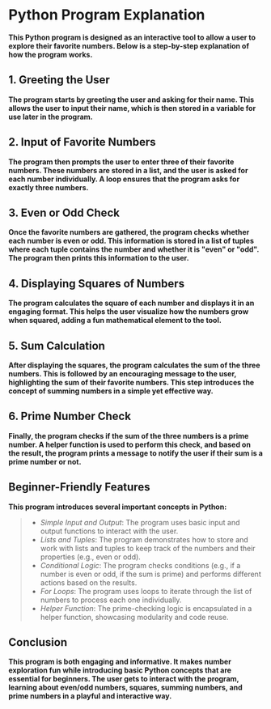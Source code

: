 # **Python Program Explanation**

__This Python program is designed as an interactive tool to allow a user to explore their favorite numbers. Below is a step-by-step explanation of how the program works.__

## **1. Greeting the User**
__The program starts by greeting the user and asking for their name. This allows the user to input their name, which is then stored in a variable for use later in the program.__

## **2. Input of Favorite Numbers**
__The program then prompts the user to enter three of their favorite numbers. These numbers are stored in a list, and the user is asked for each number individually. A loop ensures that the program asks for exactly three numbers.__

## **3. Even or Odd Check**
__Once the favorite numbers are gathered, the program checks whether each number is even or odd. This information is stored in a list of tuples where each tuple contains the number and whether it is "even" or "odd". The program then prints this information to the user.__

## **4. Displaying Squares of Numbers**
__The program calculates the square of each number and displays it in an engaging format. This helps the user visualize how the numbers grow when squared, adding a fun mathematical element to the tool.__

## **5. Sum Calculation**
__After displaying the squares, the program calculates the sum of the three numbers. This is followed by an encouraging message to the user, highlighting the sum of their favorite numbers. This step introduces the concept of summing numbers in a simple yet effective way.__

## **6. Prime Number Check**
__Finally, the program checks if the sum of the three numbers is a prime number. A helper function is used to perform this check, and based on the result, the program prints a message to notify the user if their sum is a prime number or not.__

## **Beginner-Friendly Features**
__This program introduces several important concepts in Python:__ 

 >- *Simple Input and Output*: The program uses basic input and output functions to interact with the user.
>- *Lists and Tuples*: The program demonstrates how to store and work with lists and tuples to keep track of the numbers and their properties (e.g., even or odd).
>- *Conditional Logic*: The program checks conditions (e.g., if a number is even or odd, if the sum is prime) and performs different actions based on the results.
>- *For Loops*: The program uses loops to iterate through the list of numbers to process each one individually.
>- *Helper Function*: The prime-checking logic is encapsulated in a helper function, showcasing modularity and code reuse.

## **Conclusion**
__This program is both engaging and informative. It makes number exploration fun while introducing basic Python concepts that are essential for beginners. The user gets to interact with the program, learning about even/odd numbers, squares, summing numbers, and prime numbers in a playful and interactive way.__